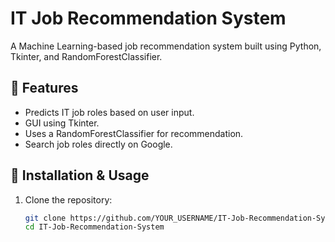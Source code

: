 # IT Job Recommendation System  
A Machine Learning-based job recommendation system built using Python, Tkinter, and RandomForestClassifier.

## 🚀 Features
- Predicts IT job roles based on user input.
- GUI using Tkinter.
- Uses a RandomForestClassifier for recommendation.
- Search job roles directly on Google.

## 📂 Installation & Usage
1. Clone the repository:
   ```bash
   git clone https://github.com/YOUR_USERNAME/IT-Job-Recommendation-System.git
   cd IT-Job-Recommendation-System
